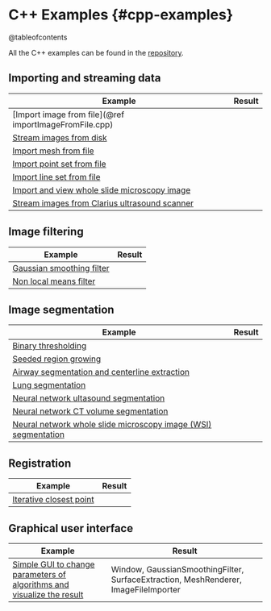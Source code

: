 C++ Examples {#cpp-examples}
=============================
@tableofcontents

All the C++ examples can be found in the [repository](https://github.com/smistad/FAST/tree/master/source/FAST/Examples).

## Importing and streaming data
|Example|Result|
|----|----|
| [Import image from file](@ref importImageFromFile.cpp) |  |
| [Stream images from disk](https://github.com/smistad/FAST/wiki/Example:-Stream-images-from-disk) | |
| [Import mesh from file](https://github.com/smistad/FAST/wiki/Example:-Import-Mesh-From-File) | |
| [Import point set from file](https://github.com/smistad/FAST/wiki/Example:-Import-Point-Set-From-File) | |
| [Import line set from file](https://github.com/smistad/FAST/wiki/Example:-Import-Line-Set-From-File) | |
| [Import and view whole slide microscopy image](https://github.com/smistad/FAST/wiki/Example:-Import-and-view-WSI) | |
| [Stream images from Clarius ultrasound scanner](https://github.com/smistad/FAST/blob/master/source/FAST/Examples/DataImport/clariusStreaming.cpp) | |

## Image filtering
|Example|Result|
|----|----|
| [Gaussian smoothing filter](https://github.com/smistad/FAST/wiki/Example:-Gaussian-smoothing-filter) | |
| [Non local means filter](https://github.com/smistad/FAST/blob/master/source/FAST/Examples/Filtering/nonLocalMeans.cpp) | |


## Image segmentation
|Example|Result|
|----|----|
| [Binary thresholding](https://github.com/smistad/FAST/wiki/Example:-Binary-thresholding) | |
| [Seeded region growing](https://github.com/smistad/FAST/wiki/Example:-Seeded-region-growing) | |
| [Airway segmentation and centerline extraction](https://github.com/smistad/FAST/wiki/Example:-Airway-segmentation-and-centerline-extraction) | |
| [Lung segmentation](https://github.com/smistad/FAST/wiki/Example:-Lung-segmentation) | |
| [Neural network ultasound segmentation](https://github.com/smistad/FAST/wiki/Example:-Neural-network-ultasound-segmentation) | |
| [Neural network CT volume segmentation](https://github.com/smistad/FAST/wiki/Example:-Neural-network-CT-segmentation) | |
| [Neural network whole slide microscopy image (WSI) segmentation](https://github.com/smistad/FAST/wiki/Example:-Neural-network-WSI-classification) | |

## Registration
|Example|Result|
|----|----|
| [Iterative closest point](https://github.com/smistad/FAST/wiki/Example:-Iterative-closest-point) | |

## Graphical user interface
|Example|Result|
|----|----|
| [Simple GUI to change parameters of algorithms and visualize the result](https://github.com/smistad/FAST/wiki/Example:-Simple-GUI) | Window, GaussianSmoothingFilter, SurfaceExtraction, MeshRenderer, ImageFileImporter |
